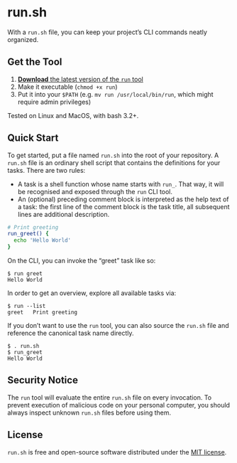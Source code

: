 # run.sh

With a `run.sh` file, you can keep your project’s CLI commands neatly organized.

## Get the Tool

1. [**Download** the latest version of the `run` tool](https://github.com/jotaen/run.sh/blob/main/run)
2. Make it executable (`chmod +x run`)
3. Put it into your `$PATH` (e.g. `mv run /usr/local/bin/run`, which might require admin privileges)

Tested on Linux and MacOS, with bash 3.2+.

## Quick Start

To get started, put a file named `run.sh` into the root of your repository. A `run.sh` file is an ordinary shell script that contains the definitions for your tasks. There are two rules:

- A task is a shell function whose name starts with `run_`. That way, it will be recognised and exposed through the `run` CLI tool.
- An (optional) preceding comment block is interpreted as the help text of a task: the first line of the comment block is the task title, all subsequent lines are additional description.

```bash
# Print greeting
run_greet() {
  echo 'Hello World'
}
```

On the CLI, you can invoke the “greet” task like so:

```
$ run greet
Hello World
```

In order to get an overview, explore all available tasks via:

```
$ run --list
greet   Print greeting
```

If you don’t want to use the `run` tool, you can also source the `run.sh` file and reference the canonical task name directly.

```
$ . run.sh
$ run_greet
Hello World
```

## Security Notice

The `run` tool will evaluate the entire `run.sh` file on every invocation. To prevent execution of malicious code on your personal computer, you should always inspect unknown `run.sh` files before using them.

## License

`run.sh` is free and open-source software distributed under the [MIT license](LICENSE.txt).
